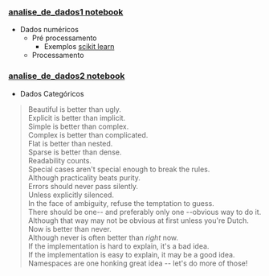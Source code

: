 ### [analise_de_dados1 notebook]
- Dados numéricos
    - Pré processamento
        - Exemplos [scikit learn]
    - Processamento
    
### [analise_de_dados2 notebook]
- Dados Categóricos



> Beautiful is better than ugly. \
> Explicit is better than implicit. \
> Simple is better than complex. \
> Complex is better than complicated. \
> Flat is better than nested. \
> Sparse is better than dense. \
> Readability counts. \
> Special cases aren't special enough to break the rules. \
> Although practicality beats purity. \
> Errors should never pass silently.  \
> Unless explicitly silenced. \
> In the face of ambiguity, refuse the temptation to guess. \
> There should be one-- and preferably only one --obvious way to do it. \
> Although that way may not be obvious at first unless you're Dutch. \
> Now is better than never.  \
> Although never is often better than *right* now.  \
> If the implementation is hard to explain, it's a bad idea.  \
> If the implementation is easy to explain, it may be a good idea.  \
> Namespaces are one honking great idea -- let's do more of those!  

[scikit learn]: <http://scikit-learn.org/stable/modules/generated/sklearn.preprocessing.StandardScaler.html>
[analise_de_dados1 notebook]: <https://github.com/brendasalenave/data_analysis/blob/master/analise_de_dados1.ipynb>
[analise_de_dados2 notebook]: <https://github.com/brendasalenave/data_analysis/blob/master/analise_de_dados2.ipynb>

